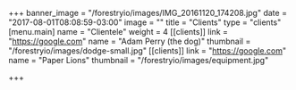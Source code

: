 +++
banner_image = "/forestryio/images/IMG_20161120_174208.jpg"
date = "2017-08-01T08:08:59-03:00"
image = ""
title = "Clients"
type = "clients"
[menu.main]
name = "Clientele"
weight = 4
[[clients]]
link = "https://google.com"
name = "Adam Perry (the dog)"
thumbnail = "/forestryio/images/dodge-small.jpg"
[[clients]]
link = "https://google.com"
name = "Paper Lions"
thumbnail = "/forestryio/images/equipment.jpg"

+++

